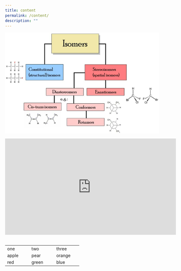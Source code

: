 ```yaml
---
title: content
permalink: /content/
description: ""
---
```



![](/images/Isomerism.jpg) 

<iframe width="560" height="315" src="https://www.youtube.com/embed/Fj_HE8Ysuyk" title="YouTube video player" frameborder="0" allow="accelerometer; autoplay; clipboard-write; encrypted-media; gyroscope; picture-in-picture" allowfullscreen></iframe>

<br>

<table>  
  <tr>  
    <td>one<td>  
    <td>two<td>  
    <td>three<td>  
  <tr>  
  <tr>  
    <td>apple <td>  
    <td>pear<td>  
    <td>orange<td>  
  <tr>  
  <tr>  
    <td>red<td>  
    <td>green<td>  
    <td>blue<td>  
  <tr>  
  <tr>
<table>
